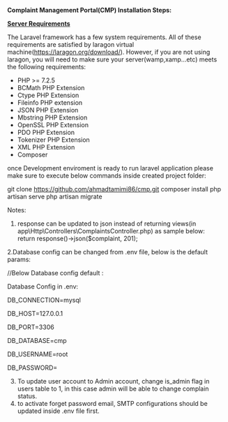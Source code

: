 ﻿**Complaint Management Portal(CMP) Installation Steps:**

[**Server Requirements**](https://laravel.com/docs/7.x#server-requirements)

The Laravel framework has a few system requirements. All of these requirements are satisfied by laragon virtual machine(https://laragon.org/download/).
However, if you are not using laragon, you will need to make sure your server(wamp,xamp…etc) meets the following requirements:

- PHP >= 7.2.5
- BCMath PHP Extension
- Ctype PHP Extension
- Fileinfo PHP extension
- JSON PHP Extension
- Mbstring PHP Extension
- OpenSSL PHP Extension
- PDO PHP Extension
- Tokenizer PHP Extension
- XML PHP Extension
- Composer

once Development enviroment is ready to run laravel application please make sure to execute below commands inside created project folder: 


git clone https://github.com/ahmadtamimi86/cmp.git
composer install
php artisan serve
php artisan migrate




Notes:
1. response can be updated to json instead of returning views(in app\Http\Controllers\ComplaintsController.php) as sample below:
return response()->json($complaint, 201);


2.Database config can be changed from .env file, below is the default params:

//Below Database config default :

Database Config in .env:

DB\_CONNECTION=mysql

DB\_HOST=127.0.0.1

DB\_PORT=3306

DB\_DATABASE=cmp

DB\_USERNAME=root

DB\_PASSWORD=


3. To update user account to Admin account, change is_admin flag in users table to 1, in this case admin will be able to change complain status.
4. to activate forget password email, SMTP configurations should be updated inside .env file first.

